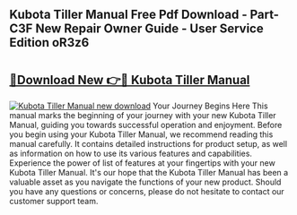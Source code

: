 ## Kubota Tiller Manual Free Pdf Download - Part-C3F New Repair Owner Guide - User Service Edition oR3z6

# <h2><a href="http://bc92771.oget.top/?id=Kubota+Tiller+Manual">🔗Download New 👉🔴 Kubota Tiller Manual</a></h2>

[![Kubota Tiller Manual new download](https://i.imgur.com/5g1atiW.png)](http://bc92771.oget.top/?id=Kubota+Tiller+Manual)
Your Journey Begins Here This manual marks the beginning of your journey with your new Kubota Tiller Manual, guiding you towards successful operation and enjoyment. Before you begin using your Kubota Tiller Manual, we recommend reading this manual carefully. It contains detailed instructions for product setup, as well as information on how to use its various features and capabilities. Experience the power of list of features at your fingertips with your new Kubota Tiller Manual. It's our hope that the Kubota Tiller Manual has been a valuable asset as you navigate the functions of your new product. Should you have any questions or concerns, please do not hesitate to contact our customer support team.
